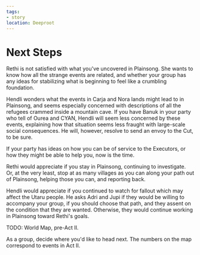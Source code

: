 ```yaml
---
tags:
- story
location: Deeproot
---
```


# Next Steps

Rethi is not satisfied with what you've uncovered in Plainsong.
She wants to know how all the strange events are related, and whether your group has any ideas for stabilizing what is beginning to feel like a crumbling foundation.

Hendli wonders what the events in Carja and Nora lands might lead to in Plainsong, and seems especially concerned with descriptions of all the refugees crammed inside a mountain cave.
If you have Banuk in your party who tell of Ourea and CYAN, Hendli will seem less concerned by these events, explaining how that situation seems less fraught with large-scale social consequences.
He will, however, resolve to send an envoy to the Cut, to be sure.

If your party has ideas on how you can be of service to the Executors, or how they might be able to help you, now is the time.

Rethi would appreciate if you stay in Plainsong, continuing to investigate.
Or, at the very least, stop at as many villages as you can along your path out of Plainsong, helping those you can, and reporting back.

Hendli would appreciate if you continued to watch for fallout which may affect the Utaru people.
He asks Adri and Jupi if they would be willing to accompany your group, if you should choose that path, and they assent on the condition that they are wanted.
Otherwise, they would continue working in Plainsong toward Rethi's goals.

TODO: World Map, pre-Act II.

As a group, decide where you'd like to head next.
The numbers on the map correspond to events in Act II.
